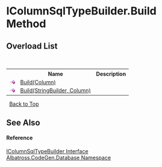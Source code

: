 # IColumnSqlTypeBuilder.Build Method 
 


## Overload List
&nbsp;<table><tr><th></th><th>Name</th><th>Description</th></tr><tr><td>![Public method](media/pubmethod.gif "Public method")</td><td><a href="FADBBEFC">Build(Column)</a></td><td /></tr><tr><td>![Public method](media/pubmethod.gif "Public method")</td><td><a href="F09584D1">Build(StringBuilder, Column)</a></td><td /></tr></table>&nbsp;
<a href="#icolumnsqltypebuilder.build-method">Back to Top</a>

## See Also


#### Reference
<a href="1B38202">IColumnSqlTypeBuilder Interface</a><br /><a href="E11F5D98">Albatross.CodeGen.Database Namespace</a><br />